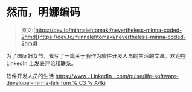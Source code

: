 # 然而，明娜编码

> 原文:[https://dev.to/minnalehtomaki/nevertheless-minna-coded-2hmd](https://dev.to/minnalehtomaki/nevertheless-minna-coded-2hmd)

为了国际妇女节，我写了一篇关于我作为软件开发人员的生活的文章。欢迎在 LinkedIn 上发表评论和联系。

软件开发人员的生活
[https://www . LinkedIn . com/pulse/life-software-developer-minna-leh Tom % C3 % A4ki](https://www.linkedin.com/pulse/life-software-developer-minna-lehtom%C3%A4ki)